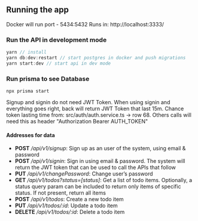 
## Running the app


Docker will run port - 5434:5432
Runs in:
http://localhost:3333/

### Run the API in development mode
```javascript
yarn // install
yarn db:dev:restart // start postgres in docker and push migrations
yarn start:dev // start api in dev mode
```

### Run prisma to see Database
```
npx prisma start
```

Signup and signin do not need JWT Token. When using signin and everything goes right, back will return JWT Token that last 15m. Chance token lasting time from: src/auth/auth.service.ts -> row 68. 
Others calls will need this as header "Authorization Bearer AUTH_TOKEN"

#### Addresses for data
- **POST** */api/v1/signup*: Sign up as an user of the system, using email & password
- **POST** */api/v1/signin*: Sign in using email & password. The system will return the JWT token that can be used to call the APIs that follow
- **PUT** */api/v1/changePassword*: Change user’s password
- **GET** */api/v1/todos?status=[status]*: Get a list of todo items. Optionally, a status query param can be included to return only items of specific status. If not present, return all items
- **POST** */api/v1/todos*: Create a new todo item
- **PUT** */api/v1/todos/:id*: Update a todo item
- **DELETE** */api/v1/todos/:id*: Delete a todo item
